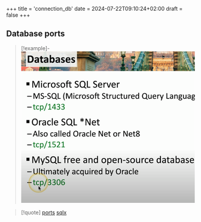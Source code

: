 +++
title = 'connection_db'
date = 2024-07-22T09:10:24+02:00
draft = false
+++

## Database ports 

>[!example]-
>![DatabasePorts_visual.png](/static/DatabasePorts_visual.png)

>[!quote] [ports](/ports/ports.md) [sqlx](/libriairies/sqlx.md)